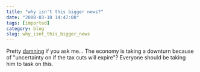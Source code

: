 ```yaml
---
title: "why isn't this bigger news?"
date: "2008-03-18 14:47:08"
tags: [imported]
category: blog
slug: why_isnt_this_bigger_news
---
```


Pretty <a href="https://www.nytimes.com/2008/03/16/opinion/16sun1.html?_r=3&ref=opinion&oref=slogin&oref=slogin&oref=slogin">damning</a> if you ask me... The economy is taking a downturn because of "uncertainty on if the tax cuts will expire"? Everyone should be taking him to task on this.

